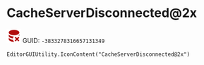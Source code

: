 # CacheServerDisconnected@2x
![](/img/CacheServerDisconnected@2x.png)
GUID: `-3833278316657131349`
```
EditorGUIUtility.IconContent("CacheServerDisconnected@2x")
```
